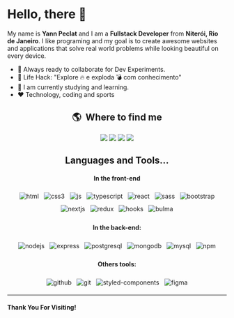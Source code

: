 # Hello, there :wave:

My name is <b>Yann Peclat</b> and I am a <b>Fullstack Developer</b> from <b>Niterói, Rio de Janeiro</b>. I like programing and my goal is to create awesome websites and applications that solve real world problems while looking beautiful on every device.

- 🚀 Always ready to collaborate for Dev Experiments.
- 🎯 Life Hack: "Explore 🔥 e exploda 💣 com conhecimento"
- 🌱 I am currently studying and learning.
- ❤ Technology, coding and sports

## <h2 align="center"> 🌎 &nbsp;Where to find me

<div align="center">
  <a href="https://wa.me/5521982179232" target="_blank"><img src="https://img.shields.io/badge/WhatsApp-25D366?style=for-the-badge&logo=whatsapp&logoColor=white"></a>
  <a href="https://www.linkedin.com/in/yannpeclat/" target="_blank"><img src="https://img.shields.io/badge/LinkedIn-0077B5?style=for-the-badge&logo=linkedin&logoColor=white"></a>
  <a href="mailto:yannpeclat@gmail.com" target="_blank"><img src="https://img.shields.io/badge/Gmail-D14836?style=for-the-badge&logo=gmail&logoColor=white"></a>
  <a href="https://www.instagram.com/yannpeclat" target="_blank"><img src="https://img.shields.io/badge/Instagram-%23E4405F.svg?style=for-the-badge&logo=Instagram&logoColor=white"></a>
</div>

### <h2 align="center"> Languages and Tools...

<h4 align="center">In the front-end</h4>

<p align="center">
  <tr>
  <tb><img src="https://img.shields.io/badge/HTML5-E34F26?style=for-the-badge&logo=html5&logoColor=white" alt="html" style="vertical-align:top; margin:6px 4px"></tb>
  <tb><img src="https://img.shields.io/badge/CSS3-1572B6?style=for-the-badge&logo=css3&logoColor=white" alt="css3" style="vertical-align:top; margin:6px 4px"></tb>
  <tb><img src="https://img.shields.io/badge/JavaScript-F7DF1E?style=for-the-badge&logo=javascript&logoColor=black" alt="js" style="vertical-align:top; margin:6px 4px"></tb>
  <tb><img src="https://img.shields.io/badge/TypeScript-007ACC?style=for-the-badge&logo=typescript&logoColor=white" alt="typescript" style="vertical-align:top; margin:6px 4px"></tb>
  <tb><img src="https://img.shields.io/badge/React-20232A?style=for-the-badge&logo=react&logoColor=61DAFB" alt="react" style="vertical-align:top; margin:6px 4px"></tb>
  <tb><img src="https://img.shields.io/badge/Sass-CC6699?style=for-the-badge&logo=sass&logoColor=white" alt="sass" style="vertical-align:top; margin:6px 4px"></tb>
  <tb><img src="https://img.shields.io/badge/Bootstrap-563D7C?style=for-the-badge&logo=bootstrap&logoColor=white" sanitize=1 alt="bootstrap" style="vertical-align:top; margin:6px 4px"><tb>
  <tb><img src="https://img.shields.io/badge/Next-black?style=for-the-badge&logo=next.js&logoColor=white" alt="nextjs" style="vertical-align:top; margin:6px 4px"></tb>
  <tb><img src="https://img.shields.io/badge/Redux-593D88?style=for-the-badge&logo=redux&logoColor=white" alt="redux" style="vertical-align:top; margin:6px 4px"></tb>
  <tb><img src="https://img.shields.io/badge/React%20Hook%20Form-%23EC5990.svg?style=for-the-badge&logo=reacthookform&logoColor=white" alt="hooks" style="vertical-align:top; margin:6px 4px"></tb>
  <tb><img src="https://img.shields.io/badge/bulma-00D0B1?style=for-the-badge&logo=bulma&logoColor=white" alt="bulma" style="vertical-align:top; margin:6px 4px"></tb>
</p>

<h4 align="center"></b>In the back-end:</h4>

<p align="center">
  <tr>
  <tb><img src="https://img.shields.io/badge/Node.js-43853D?style=for-the-badge&logo=node.js&logoColor=white" alt="nodejs" style="vertical-align:top; margin:6px 4px"></tb>
  <tb><img src="https://img.shields.io/badge/Express.js-404D59?style=for-the-badge" alt="express" style="vertical-align:top; margin:6px 4px"></tb>
  <tb><img src="https://img.shields.io/badge/PostgreSQL-316192?style=for-the-badge&logo=postgresql&logoColor=white" alt="postgresql" style="vertical-align:top; margin:6px 4px"></tb>
  <tb><img src="https://img.shields.io/badge/MongoDB-4EA94B?style=for-the-badge&logo=mongodb&logoColor=white" alt="mongodb" style="vertical-align:top; margin:6px 4px"></tb>
  <tb><img src="https://img.shields.io/badge/MySQL-005C84?style=for-the-badge&logo=mysql&logoColor=white" alt="mysql" style="vertical-align:top; margin:6px 4px"></tb>
  <tb><img src="https://img.shields.io/badge/NPM-%23CB3837.svg?style=for-the-badge&logo=npm&logoColor=white" alt="npm" style="vertical-align:top; margin:6px 4px"></tb>
</p>

<h4 align="center" ">Others tools:</h4>

<p align="center">
  <tr>
  <tb><img src="https://img.shields.io/badge/github-%23121011.svg?style=for-the-badge&logo=github&logoColor=white" alt="github" style="vertical-align:top; margin:6px 4px"></tb>
  <tb><img src="https://img.shields.io/badge/git-%23F05033.svg?style=for-the-badge&logo=git&logoColor=white" alt="git" style="vertical-align:top; margin:6px 4px"></tb>
  <tb><img src="https://img.shields.io/badge/styled--components-DB7093?style=for-the-badge&logo=styled-components&logoColor=white" alt="styled-components" style="vertical-align:top; margin:6px 4px"></tb>
  <tb><img src="https://img.shields.io/badge/figma-%23F24E1E.svg?style=for-the-badge&logo=figma&logoColor=white" alt="figma" style="vertical-align:top; margin:6px 4px"></tb>
</p>

---

#### Thank You For Visiting!

<!-- ![My GitHub Stats](https://github-readme-stats.vercel.app/api?username=peclattdev&show_icons=true&theme=onedark&include_all_commits=true&count_private=true&line_height=24)
![My Top Languages](https://github-readme-stats.vercel.app/api/top-langs/?username=peclattdev&theme=onedark&layout=compact&langs_count=8&card_width=260) -->
